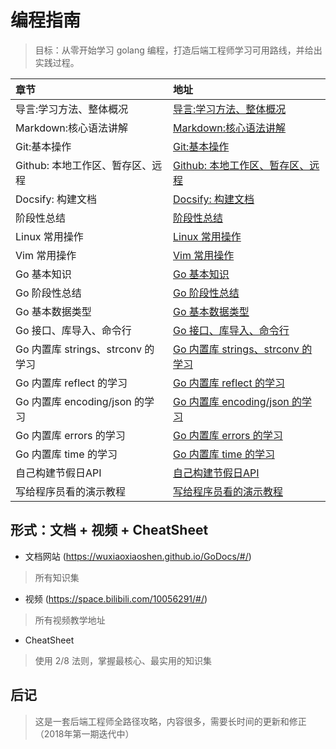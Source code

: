 


# 编程指南

> 目标：从零开始学习 golang 编程，打造后端工程师学习可用路线，并给出实践过程。



|  章节          | 地址     |
| :------------- | :------------- |
| 导言:学习方法、整体概况      | [导言:学习方法、整体概况](https://www.bilibili.com/video/av33445011/)       |
|Markdown:核心语法讲解|[Markdown:核心语法讲解](https://www.bilibili.com/video/av33445195/)|
|Git:基本操作|[Git:基本操作](https://www.bilibili.com/video/av33445375/)|
|Github: 本地工作区、暂存区、远程|[Github: 本地工作区、暂存区、远程](https://www.bilibili.com/video/av33581060)|
|Docsify: 构建文档|[Docsify: 构建文档](https://www.bilibili.com/video/av33581127)|
|阶段性总结|[阶段性总结](https://www.bilibili.com/video/av33645128)|
|Linux 常用操作|[Linux 常用操作](https://www.bilibili.com/video/av33939597)|
|Vim 常用操作|[Vim 常用操作](https://www.bilibili.com/video/av34063131)|
|Go 基本知识|[Go 基本知识](https://www.bilibili.com/video/av34339776/)|
|Go 阶段性总结|[Go 阶段性总结](https://www.bilibili.com/video/av34903241)|
|Go 基本数据类型|[Go 基本数据类型](https://www.bilibili.com/video/av34965879)|
|Go 接口、库导入、命令行|[Go 接口、库导入、命令行](https://www.bilibili.com/video/av35391979)|
|Go 内置库 strings、strconv 的学习|[Go 内置库 strings、strconv 的学习](https://www.bilibili.com/video/av35857188/)|
|Go 内置库 reflect 的学习|[Go 内置库 reflect 的学习](https://www.bilibili.com/video/av36279026)|
|Go 内置库 encoding/json 的学习|[Go 内置库 encoding/json 的学习](https://www.bilibili.com/video/av36413598/)|
|Go 内置库 errors 的学习|[Go 内置库 errors 的学习](http://www.bilibili.com/video/av36541153)|
|Go 内置库 time 的学习|[Go 内置库 time 的学习](https://www.bilibili.com/video/av36689939)|
|自己构建节假日API|[自己构建节假日API](https://www.bilibili.com/video/av37041754)|
|写给程序员看的演示教程|[写给程序员看的演示教程](https://www.bilibili.com/video/av37294411)|







## 形式：文档 + 视频 + CheatSheet

- 文档网站 (https://wuxiaoxiaoshen.github.io/GoDocs/#/)
> 所有知识集

- 视频 (https://space.bilibili.com/10056291/#/)
> 所有视频教学地址

- CheatSheet
> 使用 2/8 法则，掌握最核心、最实用的知识集


## 后记

> 这是一套后端工程师全路径攻略，内容很多，需要长时间的更新和修正 （2018年第一期迭代中）
